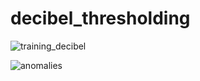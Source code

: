 # decibel_thresholding

![training_decibel](https://user-images.githubusercontent.com/45575958/232609716-35319ed8-c020-4e6b-9d89-e9c43a580208.png)

![anomalies](https://user-images.githubusercontent.com/45575958/232609781-81acbf63-ac5e-43bb-bf2c-8b34503b6af8.png)
